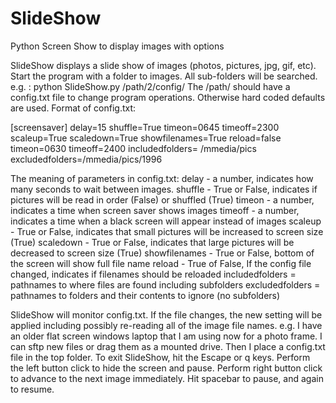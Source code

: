 # SlideShow
Python Screen Show to display images with options

SlideShow displays a slide show of images (photos, pictures, jpg, gif, etc).
Start the program with a folder to images. All sub-folders will be searched. e.g. : python SlideShow.py  /path/2/config/
The /path/ should have a config.txt file to change program operations. Otherwise hard coded
defaults are used. Format of config.txt:

[screensaver]
delay=15
shuffle=True
timeon=0645
timeoff=2300
scaleup=True
scaledown=True
showfilenames=True
reload=false
timeon=0630
timeoff=2400
includedfolders=  /mmedia/pics
excludedfolders=/mmedia/pics/1996



The meaning of parameters in config.txt:
  delay  - a number, indicates how many seconds to wait between images. 
  shuffle -  True or False, indicates if pictures will be read in order (False) or shuffled (True)
  timeon - a number, indicates a time when screen saver shows images
  timeoff - a number, indicates a time when a black screen will appear instead of images
  scaleup - True or False, indicates that small pictures will be increased to screen size (True)
  scaledown - True or False, indicates that large pictures will be decreased to screen size (True)
  showfilenames - True or False, bottom of the screen will show full file name
  reload - True of False, If the config file changed, indicates if filenames should be reloaded
  includedfolders = pathnames to where files are found including subfolders
  excludedfolders = pathnames to folders and their contents to ignore (no subfolders)

SlideShow will monitor config.txt. If the file changes, the new setting will be applied including possibly
re-reading all of the image file names. e.g. I have an older flat screen windows laptop that I am using now for a photo frame. I can sftp new files or drag them as a mounted drive. Then I place a config.txt file in the top folder.
To exit SlideShow, hit the Escape or q keys.
Perform the left button click to hide the screen and pause.
Perform right button click to advance to the next image immediately.
Hit spacebar to pause, and again to resume.

